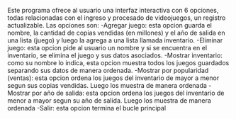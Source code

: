 Este programa ofrece al usuario una interfaz interactiva con 6 opciones, todas relacionadas con el ingreso y procesado de videojuegos, un registro actualizable.
Las opciones son:
-Agregar juego: esta opcion guarda el nombre, la cantidad de copias vendidas (en millones) y el año de salida en una lista (juego) y luego la agrega a una lista llamada
inventario. 
-Eliminar juego: esta opcion pide al usuario un nombre y si se encuentra en el inventario, se elimina el juego y sus datos asociados.
-Mostrar inventario: como su nombre lo indica, esta opcion muestra todos los juegos guardados separando sus datos de manera ordenada.
-Mostrar por popularidad (ventas): esta opcion ordena los juegos del inventario de mayor a menor segun sus copias vendidas. Luego los muestra de manera ordenada
-Mostrar por año de salida: esta opcion ordena los juegos del inventario de menor a mayor segun su año de salida. Luego los muestra de manera ordenada
-Salir: esta opcion termina el bucle principal

